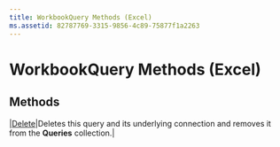 ```yaml
---
title: WorkbookQuery Methods (Excel)
ms.assetid: 82787769-3315-9856-4c89-75877f1a2263
---
```



# WorkbookQuery Methods (Excel)

## Methods



|[Delete](workbookquery-delete-method-excel.md)|Deletes this query and its underlying connection and removes it from the  **Queries** collection.|

